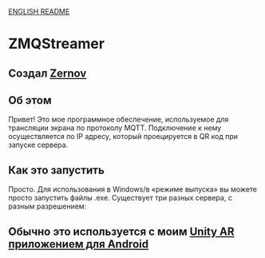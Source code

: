 [ENGLISH README](./README.md)
# ZMQStreamer
## Создал [Zernov](https://www.youtube.com/@zernovtech)

## Об этом
Привет! Это мое программное обеспечение, используемое для трансляции экрана по протоколу MQTT.
Подключение к нему осуществляется по IP адресу, который проецируется в QR код при запуске сервера.

## Как это запустить
Просто. Для использования в Windows/в «режиме выпуска» вы можете просто запустить файлы .exe. Существует три разных сервера, с разным разрешением:

## Обычно это используется с моим [Unity AR приложением для Android](https://github.com/ZernovTechno/AR)
